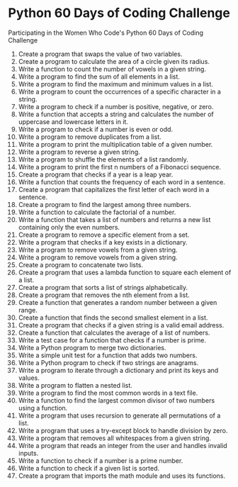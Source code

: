 # Python 60 Days of Coding Challenge
Participating in the Women Who Code's Python 60 Days of Coding Challenge

1. Create a program that swaps the value of two variables.
2. Create a program to calculate the area of a circle given its radius.
3. Write a function to count the number of vowels in a given string.
4. Write a program to find the sum of all elements in a list.
5. Write a program to find the maximum and minimum values in a list.
6. Write a program to count the occurrences of a specific character in a string.
7. Write a program to check if a number is positive, negative, or zero.
8. Write a function that accepts a string and calculates the number of uppercase and lowercase letters in it.
9. Write a program to check if a number is even or odd.
10. Write a program to remove duplicates from a list.
11. Write a program to print the multiplication table of a given number.
12. Write a program to reverse a given string.
13. Write a program to shuffle the elements of a list randomly.
14. Write a program to print the first n numbers of a Fibonacci sequence.
15. Create a program that checks if a year is a leap year.
16. Write a function that counts the frequency of each word in a sentence.
17. Create a program that capitalizes the first letter of each word in a sentence.
18. Create a program to find the largest among three numbers.
19. Write a function to calculate the factorial of a number.
20. Write a function that takes a list of numbers and returns a new list containing only the even numbers.
21. Create a program to remove a specific element from a set.
22. Write a program that checks if a key exists in a dictionary.
23. Write a program to remove vowels from a given string.
24. Write a program to remove vowels from a given string.
25. Create a program to concatenate two lists.
26. Create a program that uses a lambda function to square each element of a list.
27. Create a program that sorts a list of strings alphabetically.
28. Create a program that removes the nth element from a list.
29. Create a function that generates a random number between a given range.
30. Create a function that finds the second smallest element in a list.
31. Create a program that checks if a given string is a valid email address.
32. Create a function that calculates the average of a list of numbers.
33. Write a test case for a function that checks if a number is prime.
34. Write a Python program to merge two dictionaries.
35. Write a simple unit test for a function that adds two numbers.
36. Write a Python program to check if two strings are anagrams.
37. Write a program to iterate through a dictionary and print its keys and values.
38. Write a program to flatten a nested list.
39. Write a program to find the most common words in a text file.
40. Write a function to find the largest common divisor of two numbers using a function.
41. Write a program that uses recursion to generate all permutations of a list.
42. Write a program that uses a try-except block to handle division by zero.
43. Write a program that removes all whitespaces from a given string.
44. Write a program that reads an integer from the user and handles invalid inputs.
45. Write a function to check if a number is a prime number.
46. Write a function to check if a given list is sorted.
47. Create a program that imports the math module and uses its functions.
